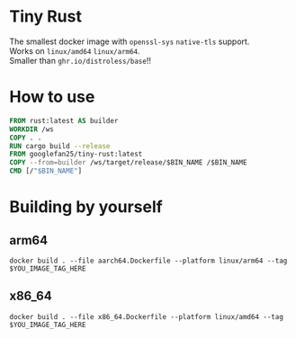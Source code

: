 # Tiny Rust
The smallest docker image with `openssl-sys` `native-tls` support.  
Works on `linux/amd64` `linux/arm64`.  
Smaller than `ghr.io/distroless/base`!!
# How to use
```dockerfile
FROM rust:latest AS builder
WORKDIR /ws
COPY . .
RUN cargo build --release
FROM googlefan25/tiny-rust:latest
COPY --from=builder /ws/target/release/$BIN_NAME /$BIN_NAME
CMD [/"$BIN_NAME"]
```
# Building by yourself
## arm64
`docker build . --file aarch64.Dockerfile --platform linux/arm64 --tag $YOU_IMAGE_TAG_HERE`
## x86_64
`docker build . --file x86_64.Dockerfile --platform linux/amd64 --tag $YOU_IMAGE_TAG_HERE`
